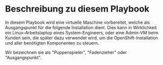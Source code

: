 # Beschreibung zu diesem Playbook
In diesem Playbook wird eine virtuelle Maschine vorbereitet, welche als Ausgangspunkt für die folgende Installation dient. Dies kann in Wirklichkeit ein Linux-Arbeitslaptop eines System-Engineers, oder eine Admin-VM beim Kunden sein, die später dazu verwendet wird, um die OpenShift-Installation und aller benötigten Komponenten zu steuern. 

Wir bezeichnen sie als "Puppenspieler", "Fadenzieher" oder "Ausgangspunkt".